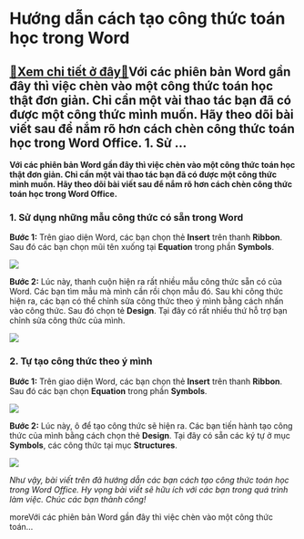 Hướng dẫn cách tạo công thức toán học trong Word
================================================

[:gift:Xem chi tiết ở đây:gift:](https://hddtvn.com/huong-dan-cach-tao-cong-thuc-toan-hoc-trong-word/)Với các phiên bản Word gần đây thì việc chèn vào một công thức toán học thật đơn giản. Chỉ cần một vài thao tác bạn đã có được một công thức mình muốn. Hãy theo dõi bài viết sau để nắm rõ hơn cách chèn công thức toán học trong Word Office. 1. Sử …
-------------------------------------------------------------------------------------------------------------------------------------------------------------------------------------------------------------------------------------------------------

**Với các phiên bản Word gần đây thì việc chèn vào một công thức toán học thật đơn giản. Chỉ cần một vài thao tác bạn đã có được một công thức mình muốn. Hãy theo dõi bài viết sau để nắm rõ hơn cách chèn công thức toán học trong Word Office.**


### 1. Sử dụng những mẫu công thức có sẵn trong Word


**Bước 1:** Trên giao diện Word, các bạn chọn thẻ **Insert** trên thanh **Ribbon**. Sau đó các bạn chọn mũi tên xuống tại **Equation** trong phần **Symbols**.


[![](https://hddtvn.com/wp-content/uploads/2021/01/yV4VfuN.png)](https://hddtvn.com/wp-content/uploads/2021/01/yV4VfuN.png)


**Bước 2:** Lúc này, thanh cuộn hiện ra rất nhiều mẫu công thức sẵn có của Word. Các bạn tìm mẫu mà mình cần rồi chọn mẫu đó. Sau khi công thức hiện ra, các bạn có thể chỉnh sửa công thức theo ý mình bằng cách nhấn vào công thức. Sau đó chọn tẻ **Design**. Tại đây có rất nhiều thứ hỗ trợ bạn chỉnh sửa công thức của mình.


![](https://hddtvn.com/wp-content/uploads/2021/01/6rbK8Sj.png)


### 2. Tự tạo công thức theo ý mình


**Bước 1:** Trên giao diện Word, các bạn chọn thẻ **Insert** trên thanh **Ribbon**. Sau đó các bạn chọn **Equation** trong phần **Symbols**.


![](https://hddtvn.com/wp-content/uploads/2021/01/eMAFqFe.png)


**Bước 2:** Lúc này, ô để tạo công thức sẽ hiện ra. Các bạn tiến hành tạo công thức của mình bằng cách chọn thẻ **Design**. Tại đây có sẵn các ký tự ở mục **Symbols**, các công thức tại mục **Structures**.


![](https://hddtvn.com/wp-content/uploads/2021/01/ACLAmoA.png)


*Như vậy, bài viết trên đã hướng dẫn các bạn cách tạo công thức toán học trong Word Office. Hy vọng bài viết sẽ hữu ích với các bạn trong quá trình làm việc. Chúc các bạn thành công!*


moreVới các phiên bản Word gần đây thì việc chèn vào một công thức toán…

